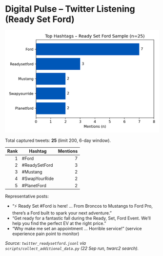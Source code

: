 # Digital Pulse – Twitter Listening (Ready Set Ford)

![Top Ready Set Ford hashtags](visuals/twitter_readysetford_top_hashtags.png)

Total captured tweets: **25** (limit 200, 6-day window).

| Rank | Hashtag | Mentions |
| ---: | --- | ---: |
| 1 | #Ford | 7 |
| 2 | #ReadySetFord | 3 |
| 3 | #Mustang | 2 |
| 4 | #SwapYourRide | 2 |
| 5 | #PlanetFord | 2 |

Representative posts:
- “⚡ Ready Set #Ford is here! … From Broncos to Mustangs to Ford Pro, there’s a Ford built to spark your next adventure.”
- “Get ready for a fantastic fall during the Ready, Set, Ford Event. We’ll help you find the perfect EV at the right price.”
- “Why make me set an appointment … Horrible service!” (service experience pain point to monitor)

*Source: `twitter_readysetford.jsonl` via `scripts/collect_additional_data.py` (22 Sep run, twarc2 search).* 
